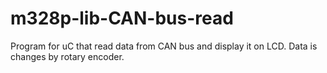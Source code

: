 # m328p-lib-CAN-bus-read
Program for uC that read data from CAN bus and display it on LCD. Data is changes by rotary encoder.
